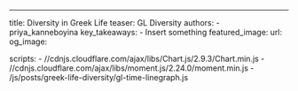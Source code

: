 ---
title: Diversity in Greek Life
teaser: GL Diversity
authors:
    - priya_kanneboyina
key_takeaways:
    - Insert something
featured_image:
  url: 
og_image:

scripts:
    - //cdnjs.cloudflare.com/ajax/libs/Chart.js/2.9.3/Chart.min.js
    - //cdnjs.cloudflare.com/ajax/libs/moment.js/2.24.0/moment.min.js
    - /js/posts/greek-life-diversity/gl-time-linegraph.js 
